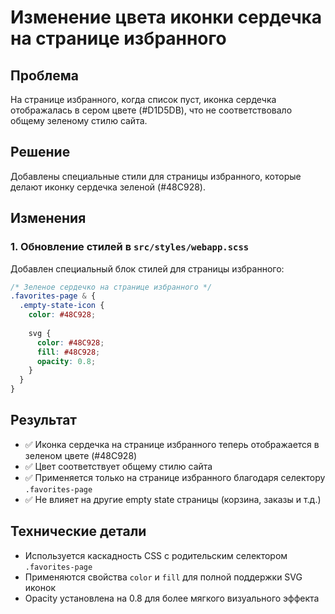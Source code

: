 # Изменение цвета иконки сердечка на странице избранного

## Проблема
На странице избранного, когда список пуст, иконка сердечка отображалась в сером цвете (#D1D5DB), что не соответствовало общему зеленому стилю сайта.

## Решение
Добавлены специальные стили для страницы избранного, которые делают иконку сердечка зеленой (#48C928).

## Изменения

### 1. Обновление стилей в `src/styles/webapp.scss`

Добавлен специальный блок стилей для страницы избранного:

```scss
/* Зеленое сердечко на странице избранного */
.favorites-page & {
  .empty-state-icon {
    color: #48C928;
    
    svg {
      color: #48C928;
      fill: #48C928;
      opacity: 0.8;
    }
  }
}
```

## Результат
- ✅ Иконка сердечка на странице избранного теперь отображается в зеленом цвете (#48C928)
- ✅ Цвет соответствует общему стилю сайта
- ✅ Применяется только на странице избранного благодаря селектору `.favorites-page`
- ✅ Не влияет на другие empty state страницы (корзина, заказы и т.д.)

## Технические детали
- Используется каскадность CSS с родительским селектором `.favorites-page`
- Применяются свойства `color` и `fill` для полной поддержки SVG иконок
- Opacity установлена на 0.8 для более мягкого визуального эффекта 